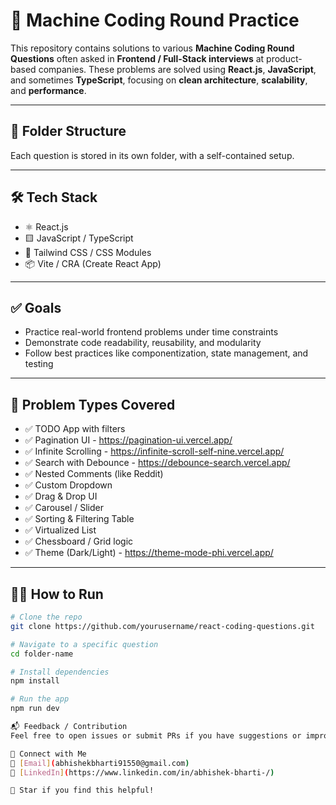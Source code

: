 # 🚀 Machine Coding Round Practice

This repository contains solutions to various **Machine Coding Round Questions** often asked in **Frontend / Full-Stack interviews** at product-based companies. These problems are solved using **React.js**, **JavaScript**, and sometimes **TypeScript**, focusing on **clean architecture**, **scalability**, and **performance**.

---

## 📁 Folder Structure

Each question is stored in its own folder, with a self-contained setup.


---

## 🛠️ Tech Stack

- ⚛️ React.js
- 🟨 JavaScript / TypeScript
- 💅 Tailwind CSS / CSS Modules
- 📦 Vite / CRA (Create React App)

---

## ✅ Goals

- Practice real-world frontend problems under time constraints
- Demonstrate code readability, reusability, and modularity
- Follow best practices like componentization, state management, and testing

---

## 📌 Problem Types Covered

- ✅ TODO App with filters
- ✅ Pagination UI - https://pagination-ui.vercel.app/
- ✅ Infinite Scrolling - https://infinite-scroll-self-nine.vercel.app/
- ✅ Search with Debounce - https://debounce-search.vercel.app/
- ✅ Nested Comments (like Reddit)
- ✅ Custom Dropdown
- ✅ Drag & Drop UI
- ✅ Carousel / Slider
- ✅ Sorting & Filtering Table
- ✅ Virtualized List
- ✅ Chessboard / Grid logic
- ✅ Theme (Dark/Light) - https://theme-mode-phi.vercel.app/

---

## 🧑‍💻 How to Run

```bash
# Clone the repo
git clone https://github.com/yourusername/react-coding-questions.git

# Navigate to a specific question
cd folder-name

# Install dependencies
npm install

# Run the app
npm run dev

📬 Feedback / Contribution
Feel free to open issues or submit PRs if you have suggestions or improvements!

🔗 Connect with Me
📧 [Email](abhishekbharti91550@gmail.com)
💼 [LinkedIn](https://www.linkedin.com/in/abhishek-bharti-/)

🌟 Star if you find this helpful!
